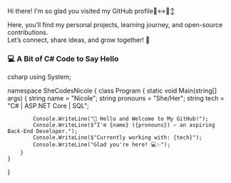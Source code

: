 Hi there! I'm so glad you visited my GitHub profile🙂‍↔️🙂‍↕️

Here, you’ll find my personal projects, learning journey, and open-source contributions.  
Let’s connect, share ideas, and grow together! 🚀

### 💻 A Bit of C# Code to Say Hello

csharp
using System;

namespace SheCodesNicole
{
    class Program
    {
        static void Main(string[] args)
        {
            string name = "Nicole";
            string pronouns = "She/Her";
            string tech = "C# | ASP.NET Core | SQL";

            Console.WriteLine("👋 Hello and Welcome to My GitHub!");
            Console.WriteLine($"I'm {name} ({pronouns}) – an aspiring Back-End Developer.");
            Console.WriteLine($"Currently working with: {tech}");
            Console.WriteLine("Glad you're here! 💻✨");
        }
    }
} 
